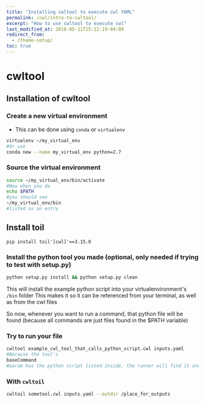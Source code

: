 ```yaml
---
title: "Installing cwltool to execute cwl YAML"
permalink: /cwl/intro-to-cwltool/
excerpt: "How to use cwltool to execute cwl"
last_modified_at: 2018-05-11T15:12:19-04:00
redirect_from:
  - /theme-setup/
toc: true
---
```

# cwltool

## Installation of cwltool

### Create a new virtual environment

- This can be done using `conda` or `virtualenv`

```bash
virtualenv ~/my_virtual_env
#Or use
conda new --name my_virtual_env python=2.7
```

### Source the virtual environment

```bash
source ~/my_virtual_env/bin/activate
#Now when you do
echo $PATH
#you should see
~/my_virtual_env/bin
#listed as an entry
```

## Install toil

`pip install toil'[cwl]'==3.15.0`

### Install the python tool you made (optional, only needed if trying to test with setup.py)

```bash
python setup.py install && python setup.py clean
```

This will install the example python script into your virtualenvironment's `/bin` folder
This makes it so it can be referenced from your terminal, as well as from the cwl files

So now, whenever you want to run a command, that python file will be found (because all commands are just files found in the $PATH variable)

### Try to run your file

```bash
cwltool example_cwl_tool_that_calls_python_script.cwl inputs.yaml
#Because the tool's
baseCommand
#param has the python script listed inside, the runner will find it and run it.
```

### With `cwltoil`

```bash
cwltoil sometool.cwl inputs.yaml --outdir /place_for_outputs
```